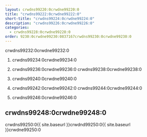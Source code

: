 ```yaml
---
layout: crwdns99220:0crwdne99220:0
title: "crwdns99222:0crwdne99222:0"
short-title: "crwdns99224:0crwdne99224:0"
description: "crwdns99226:0crwdne99226:0"
categories:
  - crwdns99228:0crwdne99228:0
order: 9230:0crwdne99230:0837167crwdns99230:0crwdne99230:0
---
```

crwdns99232:0crwdne99232:0

1. crwdns99234:0crwdne99234:0

2. crwdns99236:0crwdne99236:0 crwdns99238:0crwdne99238:0

3. crwdns99240:0crwdne99240:0

4. crwdns99242:0crwdne99242:0 crwdns99244:0crwdne99244:0

5. crwdns99246:0crwdne99246:0

## crwdns99248:0crwdne99248:0

crwdns99250:0{{ site.baseurl }}crwdnd99250:0{{ site.baseurl }}crwdne99250:0